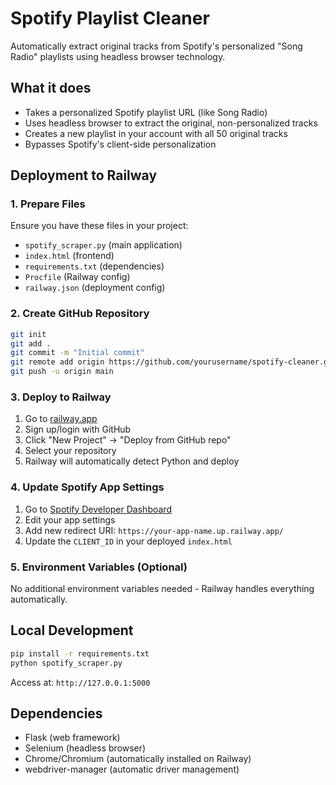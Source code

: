 # Spotify Playlist Cleaner

Automatically extract original tracks from Spotify's personalized "Song Radio" playlists using headless browser technology.

## What it does

- Takes a personalized Spotify playlist URL (like Song Radio)
- Uses headless browser to extract the original, non-personalized tracks
- Creates a new playlist in your account with all 50 original tracks
- Bypasses Spotify's client-side personalization

## Deployment to Railway

### 1. Prepare Files
Ensure you have these files in your project:
- `spotify_scraper.py` (main application)
- `index.html` (frontend)
- `requirements.txt` (dependencies)
- `Procfile` (Railway config)
- `railway.json` (deployment config)

### 2. Create GitHub Repository
```bash
git init
git add .
git commit -m "Initial commit"
git remote add origin https://github.com/yourusername/spotify-cleaner.git
git push -u origin main
```

### 3. Deploy to Railway
1. Go to [railway.app](https://railway.app)
2. Sign up/login with GitHub
3. Click "New Project" → "Deploy from GitHub repo"
4. Select your repository
5. Railway will automatically detect Python and deploy

### 4. Update Spotify App Settings
1. Go to [Spotify Developer Dashboard](https://developer.spotify.com/dashboard)
2. Edit your app settings
3. Add new redirect URI: `https://your-app-name.up.railway.app/`
4. Update the `CLIENT_ID` in your deployed `index.html`

### 5. Environment Variables (Optional)
No additional environment variables needed - Railway handles everything automatically.

## Local Development

```bash
pip install -r requirements.txt
python spotify_scraper.py
```

Access at: `http://127.0.0.1:5000`

## Dependencies

- Flask (web framework)
- Selenium (headless browser)
- Chrome/Chromium (automatically installed on Railway)
- webdriver-manager (automatic driver management)